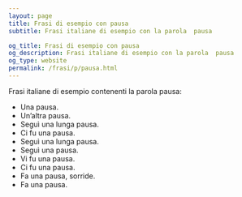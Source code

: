 ```yaml
---
layout: page
title: Frasi di esempio con pausa 
subtitle: Frasi italiane di esempio con la parola  pausa

og_title: Frasi di esempio con pausa 
og_description: Frasi italiane di esempio con la parola  pausa
og_type: website
permalink: /frasi/p/pausa.html
---
```


Frasi italiane di esempio contenenti la parola pausa:


- Una pausa.
- Un’altra pausa.
- Seguì una lunga pausa.
- Ci fu una pausa.
- Seguì una lunga pausa.
- Seguì una pausa.
- Vi fu una pausa.
- Ci fu una pausa.
- Fa una pausa, sorride.
- Fa una pausa.

